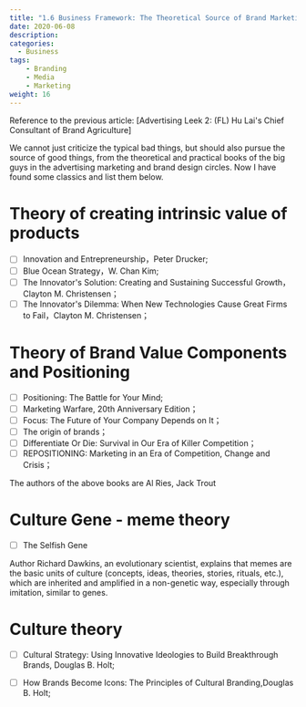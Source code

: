 ```yaml
---
title: "1.6 Business Framework: The Theoretical Source of Brand Marketing"
date: 2020-06-08
description: 
categories:
  - Business
tags:
    - Branding
    - Media
    - Marketing
weight: 16
---
```


Reference to the previous article: [Advertising Leek 2: (FL) Hu Lai's Chief Consultant of Brand Agriculture]

We cannot just criticize the typical bad things, but should also pursue the source of good things, from the theoretical and practical books of the big guys in the advertising marketing and brand design circles. Now I have found some classics and list them below.

# Theory of creating intrinsic value of products

- [ ]  Innovation and Entrepreneurship，Peter Drucker;
- [ ]  Blue Ocean Strategy，W. Chan Kim;
- [ ]  The Innovator's Solution: Creating and Sustaining Successful Growth，Clayton M. Christensen；
- [ ]  The Innovator's Dilemma: When New Technologies Cause Great Firms to Fail，Clayton M. Christensen；

# Theory of Brand Value Components and Positioning

- [ ]  Positioning: The Battle for Your Mind;
- [ ]  Marketing Warfare, 20th Anniversary Edition；
- [ ]  Focus: The Future of Your Company Depends on It；
- [ ]  The origin of brands；
- [ ]  Differentiate Or Die: Survival in Our Era of Killer Competition；
- [ ]  REPOSITIONING: Marketing in an Era of Competition, Change and Crisis；

The authors of the above books are Al Ries, Jack Trout

# Culture Gene - meme theory

- [ ]  The Selfish Gene

Author Richard Dawkins, an evolutionary scientist, explains that memes are the basic units of culture (concepts, ideas, theories, stories, rituals, etc.), which are inherited and amplified in a non-genetic way, especially through imitation, similar to genes.

# Culture theory

- [ ]  Cultural Strategy: Using Innovative Ideologies to Build Breakthrough Brands, Douglas B. Holt;
- [ ]  How Brands Become Icons: The Principles of Cultural Branding,Douglas B. Holt;

